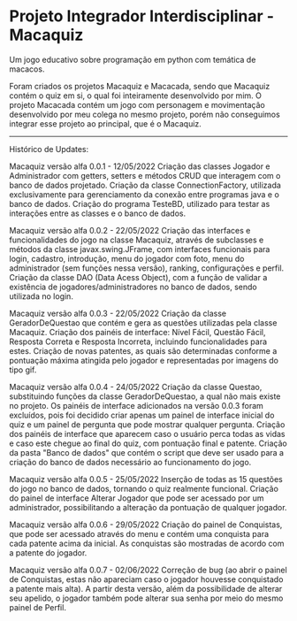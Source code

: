 # Projeto Integrador Interdisciplinar - Macaquiz
Um jogo educativo sobre programação em python com temática de macacos.

Foram criados os projetos Macaquiz e Macacada, sendo que Macaquiz contém o quiz em si, o qual foi inteiramente desenvolvido por mim. O projeto Macacada contém um jogo com personagem e movimentação desenvolvido por meu colega no mesmo projeto, porém não conseguimos integrar esse projeto ao principal, que é o Macaquiz.

-----------------------------------------------------------------------------------------------------------------------------------------------------------------------

Histórico de Updates:

Macaquiz versão alfa 0.0.1 - 12/05/2022 Criação das classes Jogador e Administrador com getters, setters e métodos CRUD que interagem com o banco de dados projetado. Criação da classe ConnectionFactory, utilizada exclusivamente para gerenciamento da conexão entre programas java e o banco de dados. Criação do programa TesteBD, utilizado para testar as interações entre as classes e o banco de dados.

Macaquiz versão alfa 0.0.2 - 22/05/2022 Criação das interfaces e funcionalidades do jogo na classe Macaquiz, através de subclasses e métodos da classe javax.swing.JFrame, com interfaces funcionais para login, cadastro, introdução, menu do jogador com foto, menu do administrador (sem funções nessa versão), ranking, configurações e perfil. Criação da classe DAO (Data Acess Object), com a função de validar a existência de jogadores/administradores no banco de dados, sendo utilizada no login.

Macaquiz versão alfa 0.0.3 - 22/05/2022 Criação da classe GeradorDeQuestao que contém e gera as questões utilizadas pela classe Macaquiz. Criação dos painéis de interface: Nível Fácil, Questão Fácil, Resposta Correta e Resposta Incorreta, incluindo funcionalidades para estes. Criação de novas patentes, as quais são determinadas conforme a pontuação máxima atingida pelo jogador e representadas por imagens do tipo gif.

Macaquiz versão alfa 0.0.4 - 24/05/2022 Criação da classe Questao, substituindo funções da classe GeradorDeQuestao, a qual não mais existe no projeto. Os painéis de interface adicionados na versão 0.0.3 foram excluídos, pois foi decidido criar apenas um painel de interface inicial do quiz e um painel de pergunta que pode mostrar qualquer pergunta. Criação dos painéis de interface que aparecem caso o usuário perca todas as vidas e caso este chegue ao final do quiz, com pontuação final e patente. Criação da pasta "Banco de dados" que contém o script que deve ser usado para a criação do banco de dados necessário ao funcionamento do jogo.

Macaquiz versão alfa 0.0.5 - 25/05/2022 Inserção de todas as 15 questões do jogo no banco de dados, tornando o quiz realmente funcional. Criação do painel de interface Alterar Jogador que pode ser acessado por um administrador, possibilitando a alteração da pontuação de qualquer jogador.

Macaquiz versão alfa 0.0.6 - 29/05/2022 Criação do painel de Conquistas, que pode ser acessado através do menu e contém uma conquista para cada patente acima da inicial. As conquistas são mostradas de acordo com a patente do jogador.

Macaquiz versão alfa 0.0.7 - 02/06/2022 Correção de bug (ao abrir o painel de Conquistas, estas não apareciam caso o jogador houvesse conquistado a patente mais alta). A partir desta versão, além da possibilidade de alterar seu apelido, o jogador também pode alterar sua senha por meio do mesmo painel de Perfil.
